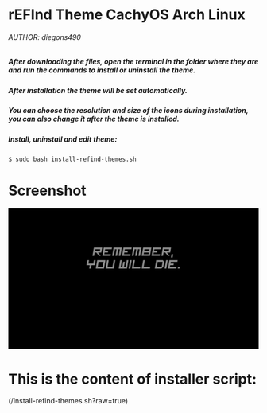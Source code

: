 # rEFInd Theme CachyOS Arch Linux
###### AUTHOR: diegons490

##### After downloading the files, open the terminal in the folder where they are and run the commands to install or uninstall the theme.
##### After installation the theme will be set automatically.
##### You can choose the resolution and size of the icons during installation, you can also change it after the theme is installed.

##### Install, uninstall and edit theme:
```shell
$ sudo bash install-refind-themes.sh
```
# Screenshot
![screenshot](/preview.png?raw=true)

# This is the content of installer script:
(/install-refind-themes.sh?raw=true)
